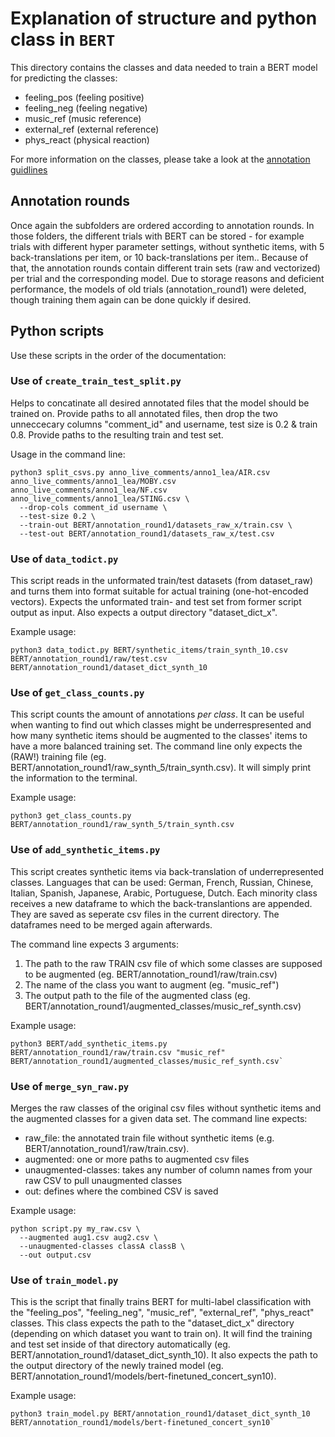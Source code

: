 # Explanation of structure and python class in `BERT`

This directory contains the classes and data needed to train a BERT model for predicting the classes:
- feeling_pos (feeling positive)
- feeling_neg (feeling negative)
- music_ref (music reference)
- external_ref (external reference)
- phys_react (physical reaction)

For more information on the classes, please take a look at the [annotation guidlines](annotation/Guidelines.pdf)

## Annotation rounds
Once again the subfolders are ordered according to annotation rounds. In those folders, the different trials with BERT can be stored - for example trials with different hyper parameter settings, without synthetic items, with 5 back-translations per item, or 10 back-translations per item..
Because of that, the annotation rounds contain different train sets (raw and vectorized) per trial and the corresponding model. Due to storage reasons and deficient performance, the models of old trials (annotation_round1) were deleted, though training them again can be done quickly if desired.

## Python scripts
Use these scripts in the order of the documentation:

### Use of `create_train_test_split.py`
Helps to concatinate all desired annotated files that the model should be trained on. Provide paths to all annotated files, then drop the two unneccecary columns "comment_id" and username, test size is 0.2 & train 0.8. Provide paths to the resulting train and test set. 

Usage in the command line:
```
python3 split_csvs.py anno_live_comments/anno1_lea/AIR.csv anno_live_comments/anno1_lea/MOBY.csv anno_live_comments/anno1_lea/NF.csv anno_live_comments/anno1_lea/STING.csv \
  --drop-cols comment_id username \
  --test-size 0.2 \
  --train-out BERT/annotation_round1/datasets_raw_x/train.csv \
  --test-out BERT/annotation_round1/datasets_raw_x/test.csv

```

### Use of `data_todict.py`
This script reads in the unformated train/test datasets (from dataset_raw) and turns them into format suitable for actual training (one-hot-encoded vectors). Expects the unformated train- and test set from former script output as input. Also expects a output directory "dataset_dict_x".

Example usage: 
```
python3 data_todict.py BERT/synthetic_items/train_synth_10.csv BERT/annotation_round1/raw/test.csv BERT/annotation_round1/dataset_dict_synth_10
```

### Use of `get_class_counts.py`
This script counts the amount of annotations _per class_. It can be useful when wanting to find out which classes might be underrespresented and how many synthetic items should be augmented to the classes' items to have a more balanced training set.
The command line only expects the (RAW!) training file (eg. BERT/annotation_round1/raw_synth_5/train_synth.csv). It will simply print the information to the terminal.

Example usage: 
```
python3 get_class_counts.py BERT/annotation_round1/raw_synth_5/train_synth.csv
```

### Use of `add_synthetic_items.py`
This script creates synthetic items via back-translation of underrepresented classes. Languages that can be used: German, French, Russian, Chinese, Italian, Spanish, Japanese, Arabic, Portuguese, Dutch. Each minority class receives a new dataframe to which the back-translantions are appended. They are saved as seperate csv files in the current directory. The dataframes need to be merged again afterwards.

The command line expects 3 arguments: 
1. The path to the raw TRAIN csv file of which some classes are supposed to be augmented (eg. BERT/annotation_round1/raw/train.csv)
2. The name of the class you want to augment (eg. "music_ref")
3. The output path to the file of the augmented class (eg. BERT/annotation_round1/augmented_classes/music_ref_synth.csv)

Example usage: 
```
python3 BERT/add_synthetic_items.py BERT/annotation_round1/raw/train.csv "music_ref" BERT/annotation_round1/augmented_classes/music_ref_synth.csv`
```

### Use of `merge_syn_raw.py`
Merges the raw classes of the original csv files without synthetic items and the augmented classes for a given data set. The command line expects: 

- raw_file: the annotated train file without synthetic items (e.g. BERT/annotation_round1/raw/train.csv).
- augmented: one or more paths to augmented csv files 
- unaugmented-classes: takes any number of column names from your raw CSV to pull unaugmented classes
- out: defines where the combined CSV is saved

Example usage:
```
python script.py my_raw.csv \
  --augmented aug1.csv aug2.csv \
  --unaugmented-classes classA classB \
  --out output.csv
```

### Use of `train_model.py`
This is the script that finally trains BERT for multi-label classification with the "feeling_pos", "feeling_neg", "music_ref", "external_ref", "phys_react" classes. This class expects the path to the "dataset_dict_x" directory (depending on which dataset you want to train on). It will find the training and test set inside of that directory automatically (eg. BERT/annotation_round1/dataset_dict_synth_10). It also expects the path to the output directory of the newly trained model (eg. BERT/annotation_round1/models/bert-finetuned_concert_syn10).

Example usage: 
```
python3 train_model.py BERT/annotation_round1/dataset_dict_synth_10 BERT/annotation_round1/models/bert-finetuned_concert_syn10`
```